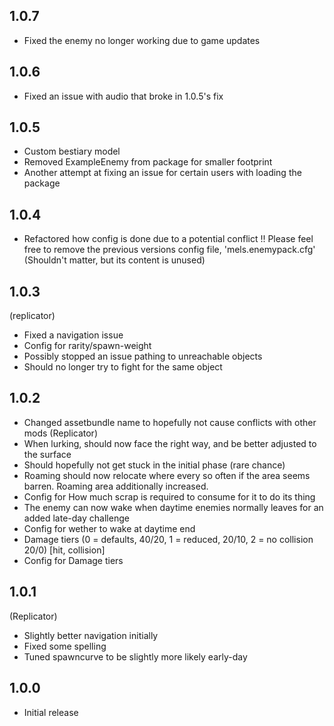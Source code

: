 ## 1.0.7

- Fixed the enemy no longer working due to game updates

## 1.0.6

- Fixed an issue with audio that broke in 1.0.5's fix

## 1.0.5

- Custom bestiary model
- Removed ExampleEnemy from package for smaller footprint
- Another attempt at fixing an issue for certain users with loading the package

## 1.0.4

- Refactored how config is done due to a potential conflict
!! Please feel free to remove the previous versions config file, 'mels.enemypack.cfg' (Shouldn't matter, but its content is unused)

## 1.0.3

(replicator)
- Fixed a navigation issue
- Config for rarity/spawn-weight
- Possibly stopped an issue pathing to unreachable objects
- Should no longer try to fight for the same object

## 1.0.2

- Changed assetbundle name to hopefully not cause conflicts with other mods
(Replicator)
- When lurking, should now face the right way, and be better adjusted to the surface
- Should hopefully not get stuck in the initial phase (rare chance)
- Roaming should now relocate where every so often if the area seems barren. Roaming area additionally increased.
- Config for How much scrap is required to consume for it to do its thing
- The enemy can now wake when daytime enemies normally leaves for an added late-day challenge
- Config for wether to wake at daytime end
- Damage tiers (0 = defaults, 40/20, 1 = reduced, 20/10, 2 = no collision 20/0) [hit, collision]
- Config for Damage tiers


## 1.0.1

(Replicator)
- Slightly better navigation initially
- Fixed some spelling
- Tuned spawncurve to be slightly more likely early-day

## 1.0.0

- Initial release
